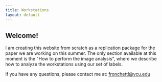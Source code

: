 ```yaml
---
title: Workstations
layout: default
---
```

## Welcome!
I am creating this website from scratch as a replication package for the paper we are working on this summer. 
The only section available at this moment is the "How to perform the image analysis", where we describe 
how to analyze the workstations using our set of labels.

If you have any questions, please contact me at: fronchettl@vcu.edu